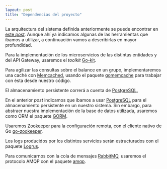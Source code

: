 ```yaml
---
layout: post
title: "Dependencias del proyecto"
---
```


La arquitectura del sistema definida anteriormente se puede encontrar en [este *post*](https://varrrro.github.io/pay-up/2019/10/28/system-architecture.html). Aunque ahí ya indicamos algunas de las herramientas que íbamos a utilizar, a continuación vamos a describirlas en mayor profundidad.

Para la implementación de los microservicios de las distintas entidades y del API Gateway, usaremos el *toolkit* [Go-kit](https://github.com/go-kit/kit).

Para agilizar las consultas sobre el balance en un grupo, implementaremos una caché con [Memcached](https://memcached.org/), usando el paquete [gomemcache](https://github.com/bradfitz/gomemcache) para trabajar con ésta desde nuestro código.

El almacenamiento persistente correrá a cuenta de [PostgreSQL](https://www.postgresql.org/),

En el anterior *post* indicamos que íbamos a usar [PostgreSQL](https://www.postgresql.org/) para el almacenamiento persistente en un nuestro sistema. Sin embargo, para abstraer nuestra implementación de la base de datos utilizada, usaremos como ORM el paquete [GORM](https://github.com/jinzhu/gorm).

Usaremos [Zookeeper](https://zookeeper.apache.org/) para la configuración remota, con el cliente nativo de Go [go-zookeeper](https://github.com/samuel/go-zookeeper).

Los logs producidos por los distintos servicios serán estructurados con el paquete [Logrus](https://github.com/sirupsen/logrus).

Para comunicarnos con la cola de mensajes [RabbitMQ](https://www.rabbitmq.com/), usaremos el protocolo AMQP con el paquete [amqp](https://github.com/streadway/amqp).
